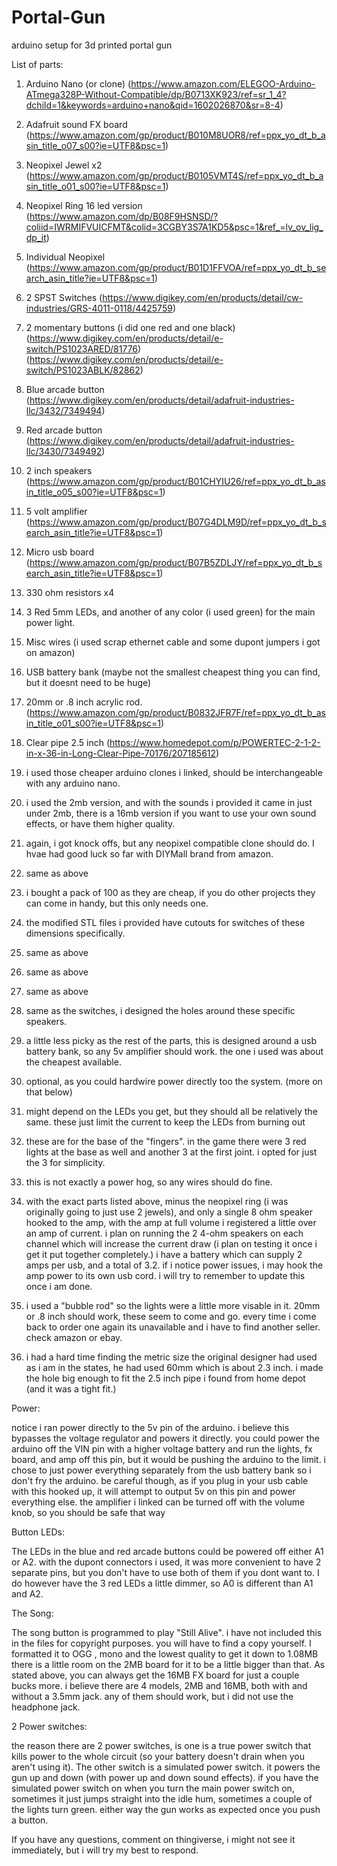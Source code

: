 # Portal-Gun
arduino setup for 3d printed portal gun

List of parts:

1. Arduino Nano (or clone) (https://www.amazon.com/ELEGOO-Arduino-ATmega328P-Without-Compatible/dp/B0713XK923/ref=sr_1_4?dchild=1&keywords=arduino+nano&qid=1602026870&sr=8-4)
2. Adafruit sound FX board (https://www.amazon.com/gp/product/B010M8UOR8/ref=ppx_yo_dt_b_asin_title_o07_s00?ie=UTF8&psc=1)
3. Neopixel Jewel x2 (https://www.amazon.com/gp/product/B0105VMT4S/ref=ppx_yo_dt_b_asin_title_o01_s00?ie=UTF8&psc=1)
4. Neopixel Ring 16 led version (https://www.amazon.com/dp/B08F9HSNSD/?coliid=IWRMIFVUICFMT&colid=3CGBY3S7A1KD5&psc=1&ref_=lv_ov_lig_dp_it)
5. Individual Neopixel (https://www.amazon.com/gp/product/B01D1FFVOA/ref=ppx_yo_dt_b_search_asin_title?ie=UTF8&psc=1)
6. 2 SPST Switches (https://www.digikey.com/en/products/detail/cw-industries/GRS-4011-0118/4425759)
7. 2 momentary buttons (i did one red and one black) (https://www.digikey.com/en/products/detail/e-switch/PS1023ARED/81776) (https://www.digikey.com/en/products/detail/e-switch/PS1023ABLK/82862)
8. Blue arcade button (https://www.digikey.com/en/products/detail/adafruit-industries-llc/3432/7349494)
9. Red arcade button (https://www.digikey.com/en/products/detail/adafruit-industries-llc/3430/7349492)
10. 2 inch speakers (https://www.amazon.com/gp/product/B01CHYIU26/ref=ppx_yo_dt_b_asin_title_o05_s00?ie=UTF8&psc=1)
11. 5 volt amplifier (https://www.amazon.com/gp/product/B07G4DLM9D/ref=ppx_yo_dt_b_search_asin_title?ie=UTF8&psc=1)
12. Micro usb board (https://www.amazon.com/gp/product/B07B5ZDLJY/ref=ppx_yo_dt_b_search_asin_title?ie=UTF8&psc=1)
13. 330 ohm resistors x4
14. 3 Red 5mm LEDs, and another of any color (i used green) for the main power light.
15. Misc wires (i used scrap ethernet cable and some dupont jumpers i got on amazon)
16. USB battery bank (maybe not the smallest cheapest thing you can find, but it doesnt need to be huge)
17. 20mm or .8 inch acrylic rod. (https://www.amazon.com/gp/product/B0832JFR7F/ref=ppx_yo_dt_b_asin_title_o01_s00?ie=UTF8&psc=1)
18. Clear pipe 2.5 inch (https://www.homedepot.com/p/POWERTEC-2-1-2-in-x-36-in-Long-Clear-Pipe-70176/207185612)


1. i used those cheaper arduino clones i linked, should be interchangeable with any arduino nano.
2. i used the 2mb version, and with the sounds i provided it came in just under 2mb, there is a 16mb version if you want to use your own sound effects, or have them higher quality.
3. again, i got knock offs, but any neopixel compatible clone should do. I hvae had good luck so far with DIYMall brand from amazon.
4. same as above
5. i bought a pack of 100 as they are cheap, if you do other projects they can come in handy, but this only needs one.
6. the modified STL files i provided have cutouts for switches of these dimensions specifically.
7. same as above
8. same as above
9. same as above
10. same as the switches, i designed the holes around these specific speakers.
11. a little less picky as the rest of the parts, this is designed around a usb battery bank, so any 5v amplifier should work. the one i used was about the cheapest available.
12. optional, as you could hardwire power directly too the system. (more on that below)
13. might depend on the LEDs you get, but they should all be relatively the same. these just limit the current to keep the LEDs from burning out
14. these are for the base of the "fingers". in the game there were 3 red lights at the base as well and another 3 at the first joint. i opted for just the 3 for simplicity.
15. this is not exactly a power hog, so any wires should do fine.
16. with the exact parts listed above, minus the neopixel ring (i was originally going to just use 2 jewels), and only a single 8 ohm speaker hooked to the amp, with the amp at full volume i registered a little over an amp of current. i plan on running the 2 4-ohm speakers on each channel which will increase the current draw (i plan on testing it once i get it put together completely.) i have a battery which can supply 2 amps per usb, and a total of 3.2. if i notice power issues, i may hook the amp power to its own usb cord. i will try to remember to update this once i am done.
17. i used a "bubble rod" so the lights were a little more visable in it. 20mm or .8 inch should work, these seem to come and go. every time i come back to order one again its unavailable and i have to find another seller. check amazon or ebay.
18. i had a hard time finding the metric size the original designer had used as i am in the states, he had used 60mm which is about 2.3 inch. i made the hole big enough to fit the 2.5 inch pipe i found from home depot (and it was a tight fit.)

Power:

notice i ran power directly to the 5v pin of the arduino. i believe this bypasses the voltage regulator and powers it directly. you could power the arduino off the VIN pin with a higher voltage battery and run the lights, fx board, and amp off this pin, but it would be pushing the arduino to the limit. i chose to just power everything separately from the usb battery bank so i don't fry the arduino. be careful though, as if you plug in your usb cable with this hooked up, it will attempt to output 5v on this pin and power everything else. the amplifier i linked can be turned off with the volume knob, so you should be safe that way

Button LEDs:

The LEDs in the blue and red arcade buttons could be powered off either A1 or A2. with the dupont connectors i used, it was more convenient to have 2 separate pins, but you don't have to use both of them if you dont want to. I do however have the 3 red LEDs a little dimmer, so A0 is different than A1 and A2.

The Song:

The song button is programmed to play "Still Alive". i have not included this in the files for copyright purposes. you will have to find a copy yourself. I formatted it to OGG , mono and the lowest quality to get it down to 1.08MB there is a little room on the 2MB board for it to be a little bigger than that. As stated above, you can always get the 16MB FX board for just a couple bucks more. i believe there are 4 models, 2MB and 16MB, both with and without a 3.5mm jack. any of them should work, but i did not use the headphone jack.

2 Power switches:

the reason there are 2 power switches, is one is a true power switch that kills power to the whole circuit (so your battery doesn't drain when you aren't using it). The other switch is a simulated power switch. it powers the gun up and down (with power up and down sound effects). if you have the simulated power switch on when you turn the main power switch on, sometimes it just jumps straight into the idle hum, sometimes a couple of the lights turn green. either way the gun works as expected once you push a button.

If you have any questions, comment on thingiverse, i might not see it immediately, but i will try my best to respond.
